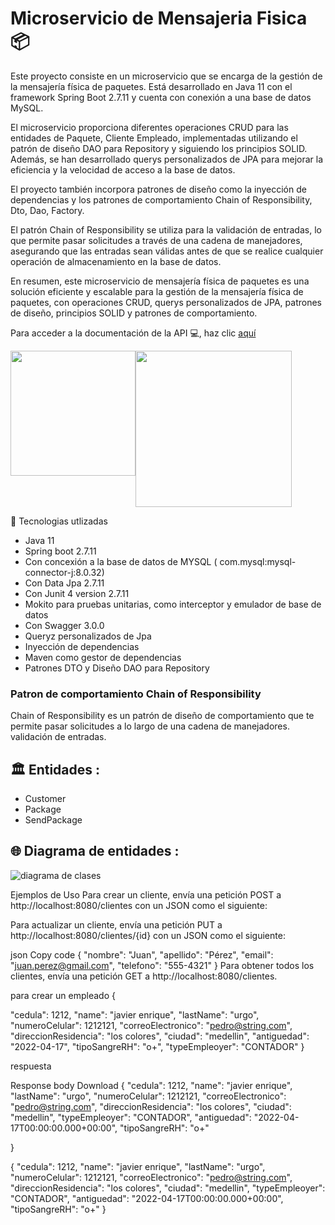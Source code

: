 
# Microservicio de Mensajeria Fisica 📦


Este proyecto consiste en un microservicio que se encarga de la gestión de la mensajería física de paquetes. Está desarrollado en Java 11 con el framework Spring Boot 2.7.11 y cuenta con conexión a una base de datos MySQL.

El microservicio proporciona diferentes operaciones CRUD para las entidades de Paquete, Cliente  Empleado, implementadas utilizando el patrón de diseño DAO para Repository y siguiendo los principios SOLID. Además, se han desarrollado querys personalizados de JPA para mejorar la eficiencia y la velocidad de acceso a la base de datos.

El proyecto también incorpora patrones de diseño como la inyección de dependencias y los patrones de comportamiento Chain of Responsibility, Dto, Dao, Factory.

El patrón Chain of Responsibility se utiliza para la validación de entradas, lo que permite pasar solicitudes a través de una cadena de manejadores, asegurando que las entradas sean válidas antes de que se realice cualquier operación de almacenamiento en la base de datos.

En resumen, este microservicio de mensajería física de paquetes es una solución eficiente y escalable para la gestión de la mensajería física de paquetes, con operaciones CRUD, querys personalizados de JPA, patrones de diseño, principios SOLID y patrones de comportamiento.


Para acceder a la documentación de la API 💻, haz clic [aquí](https://microserviciomensajeriafisica-production.up.railway.app/swagger-ui/index.html#/)

<div style="display:flex;">

<img src="https://user-images.githubusercontent.com/50783391/232255841-ca02df30-398c-4b98-b9eb-098f2adc092c.png" width="200">
<img src="https://user-images.githubusercontent.com/50783391/233194943-8b5fa737-8ee7-4a30-8ee7-fc961b901dae.png" width="250">

</div >


👷 Tecnologias utlizadas

* Java 11
* Spring boot 2.7.11
* Con concexión a la base de datos de MYSQL ( com.mysql:mysql-connector-j:8.0.32)
* Con Data Jpa 2.7.11
* Con Junit 4 version 2.7.11
* Mokito para pruebas unitarias, como interceptor y emulador de base de datos
* Con Swagger 3.0.0
* Queryz personalizados de Jpa
* Inyección de dependencias
* Maven como gestor de dependencias
* Patrones DTO y Diseño DAO para Repository

### Patron de comportamiento Chain of Responsibility

Chain of Responsibility es un patrón de diseño de comportamiento que te permite pasar solicitudes a lo largo de una cadena de manejadores.
validación de entradas.


## 🏛 Entidades :

- Customer
- Package
- SendPackage


## 🌐 Diagrama de entidades :

![diagrama de clases](https://user-images.githubusercontent.com/50783391/233198946-f2bd91f6-eb1c-4634-ab08-8bd649f5ed55.png)



Ejemplos de Uso
Para crear un cliente, envía una petición POST a http://localhost:8080/clientes con un JSON como el siguiente:





Para actualizar un cliente, envía una petición PUT a http://localhost:8080/clientes/{id} con un JSON como el siguiente:

json
Copy code
{
  "nombre": "Juan",
  "apellido": "Pérez",
  "email": "juan.perez@gmail.com",
  "telefono": "555-4321"
}
Para obtener todos los clientes, envía una petición GET a http://localhost:8080/clientes.




para crear un empleado 
{

  "cedula": 1212,
  "name": "javier enrique",
  "lastName": "urgo",
  "numeroCelular": 1212121,
  "correoElectronico": "pedro@string.com",
  "direccionResidencia": "los colores",
  "ciudad": "medellin",
  "antiguedad": "2022-04-17",
  "tipoSangreRH": "o+",
  "typeEmpleoyer": "CONTADOR"
}


respuesta 

	
Response body
Download
{
  "cedula": 1212,
  "name": "javier enrique",
  "lastName": "urgo",
  "numeroCelular": 1212121,
  "correoElectronico": "pedro@string.com",
  "direccionResidencia": "los colores",
  "ciudad": "medellin",
  "typeEmpleoyer": "CONTADOR",
  "antiguedad": "2022-04-17T00:00:00.000+00:00",
  "tipoSangreRH": "o+"
  
  
  
}

 { "cedula": 1212, "name": "javier enrique", "lastName": "urgo", "numeroCelular": 1212121, "correoElectronico": "pedro@string.com", "direccionResidencia": "los colores", "ciudad": "medellin", "typeEmpleoyer": "CONTADOR", "antiguedad": "2022-04-17T00:00:00.000+00:00", "tipoSangreRH": "o+" }
